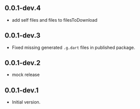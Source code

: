 ## 0.0.1-dev.4

- add self files and files to filesToDownload

## 0.0.1-dev.3

- Fixed missing generated `.g.dart` files in published package.

## 0.0.1-dev.2

- mock release

## 0.0.1-dev.1

- Initial version.
